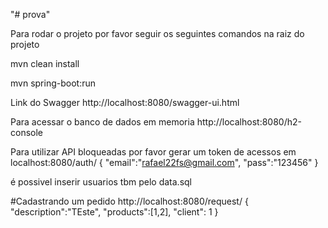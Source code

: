 "# prova" 

Para rodar o projeto por favor seguir os seguintes comandos na raiz do projeto

mvn clean install

mvn spring-boot:run

Link do Swagger
http://localhost:8080/swagger-ui.html


Para acessar o banco de dados em memoria
http://localhost:8080/h2-console 



Para utilizar API bloqueadas por favor gerar um token de acessos em 
localhost:8080/auth/
{
	"email":"rafael22fs@gmail.com",
	"pass":"123456"
}

é possivel inserir usuarios tbm pelo data.sql


#Cadastrando um pedido
http://localhost:8080/request/
{
	"description":"TEste",
	"products":[1,2],
	"client": 1
}

